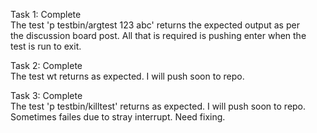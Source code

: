 Task 1: Complete  
The test 'p testbin/argtest 123 abc' returns the expected output as per  
the discussion board post. All that is required is pushing enter when the  
test is run to exit.  
  
Task 2: Complete  
The test wt returns as expected. I will push soon to repo.  

Task 3: Complete  
The test 'p testbin/killtest' returns as expected. I will push soon to repo.  
Sometimes failes due to stray interrupt. Need fixing.
